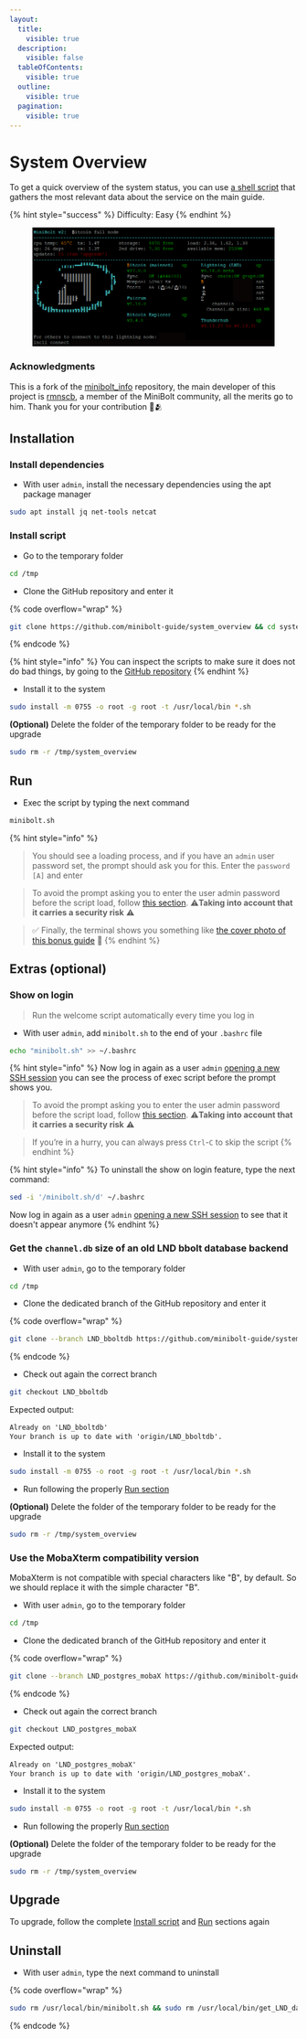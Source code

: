 ```yaml
---
layout:
  title:
    visible: true
  description:
    visible: false
  tableOfContents:
    visible: true
  outline:
    visible: true
  pagination:
    visible: true
---
```


# System Overview

To get a quick overview of the system status, you can use [a shell script](https://github.com/minibolt-guide/system_overview) that gathers the most relevant data about the service on the main guide.

{% hint style="success" %}
Difficulty: Easy
{% endhint %}

<figure><img src="../../.gitbook/assets/system_overview.png" alt=""><figcaption></figcaption></figure>

### Acknowledgments <a href="#acknowledgments" id="acknowledgments"></a>

This is a fork of the [minibolt\_info](https://github.com/rmnscb/minibolt_info) repository, the main developer of this project is [rmnscb](https://github.com/rmnscb), a member of the MiniBolt community, all the merits go to him. Thank you for your contribution 🧡🫂

## Installation

### Install dependencies

* With user `admin`, install the necessary dependencies using the apt package manager

```bash
sudo apt install jq net-tools netcat
```

### Install script

* Go to the temporary folder

```bash
cd /tmp
```

* Clone the GitHub repository and enter it

{% code overflow="wrap" %}
```bash
git clone https://github.com/minibolt-guide/system_overview && cd system_overview
```
{% endcode %}

{% hint style="info" %}
You can inspect the scripts to make sure it does not do bad things, by going to the [GitHub repository](https://github.com/minibolt-guide/system_overview)
{% endhint %}

* Install it to the system

```bash
sudo install -m 0755 -o root -g root -t /usr/local/bin *.sh
```

**(Optional)** Delete the folder of the temporary folder to be ready for the upgrade

```bash
sudo rm -r /tmp/system_overview
```

## Run

* Exec the script by typing the next command

```bash
minibolt.sh
```

{% hint style="info" %}
> You should see a loading process, and if you have an `admin` user password set, the prompt should ask you for this. Enter the `password [A]` and enter

> To avoid the prompt asking you to enter the user admin password before the script load, follow [this section](../security/ssh-keys.md#disable-admin-password-request-caution). ⚠️**Taking into account that it carries a security risk** ⚠️

> ✅ Finally, the terminal shows you something like [the cover photo of this bonus guide](system-overview.md) 🎨
{% endhint %}

## Extras (optional)

### Show on login <a href="#show-on-login-optional" id="show-on-login-optional"></a>

> Run the welcome script automatically every time you log in

* With user `admin`, add `minibolt.sh` to the end of your `.bashrc` file

```bash
echo "minibolt.sh" >> ~/.bashrc
```

{% hint style="info" %}
Now log in again as a user `admin` [opening a new SSH session](../../index-1/remote-access.md#access-with-secure-shell) you can see the process of exec script before the prompt shows you.

> To avoid the prompt asking you to enter the user admin password before the script load, follow [this section](../security/ssh-keys.md#disable-admin-password-request-caution). ⚠️**Taking into account that it carries a security risk** ⚠️

> If you’re in a hurry, you can always press `Ctrl`-`C` to skip the script
{% endhint %}

{% hint style="info" %}
To uninstall the show on login feature, type the next command:

```bash
sed -i '/minibolt.sh/d' ~/.bashrc
```

Now log in again as a user `admin` [opening a new SSH session](../../index-1/remote-access.md#access-with-secure-shell) to see that it doesn't appear anymore
{% endhint %}

### Get the `channel.db` size of an old LND bbolt database backend

* With user `admin`, go to the temporary folder

```bash
cd /tmp
```

* Clone the dedicated branch of the GitHub repository and enter it

{% code overflow="wrap" %}
```bash
git clone --branch LND_bboltdb https://github.com/minibolt-guide/system_overview && cd system_overview
```
{% endcode %}

* Check out again the correct branch

```bash
git checkout LND_bboltdb
```

Expected output:

```
Already on 'LND_bboltdb'
Your branch is up to date with 'origin/LND_bboltdb'.
```

* Install it to the system

```bash
sudo install -m 0755 -o root -g root -t /usr/local/bin *.sh
```

* Run following the properly [Run section](system-overview.md#run)

**(Optional)** Delete the folder of the temporary folder to be ready for the upgrade

```bash
sudo rm -r /tmp/system_overview
```

### Use the MobaXterm compatibility version

MobaXterm is not compatible with special characters like "₿", by default. So we should replace it with the simple character "B".

* With user `admin`, go to the temporary folder

```bash
cd /tmp
```

* Clone the dedicated branch of the GitHub repository and enter it

{% code overflow="wrap" %}
```bash
git clone --branch LND_postgres_mobaX https://github.com/minibolt-guide/system_overview && cd system_overview
```
{% endcode %}

* Check out again the correct branch

```bash
git checkout LND_postgres_mobaX
```

Expected output:

```
Already on 'LND_postgres_mobaX'
Your branch is up to date with 'origin/LND_postgres_mobaX'.
```

* Install it to the system

```bash
sudo install -m 0755 -o root -g root -t /usr/local/bin *.sh
```

* Run following the properly [Run section](system-overview.md#run)

**(Optional)** Delete the folder of the temporary folder to be ready for the upgrade

```bash
sudo rm -r /tmp/system_overview
```

## Upgrade

To upgrade, follow the complete [Install](system-overview.md#install)[ script](system-overview.md#install-script) and [Run](system-overview.md#run) sections again

## Uninstall

* With user `admin`, type the next command to uninstall

{% code overflow="wrap" %}
```bash
sudo rm /usr/local/bin/minibolt.sh && sudo rm /usr/local/bin/get_LND_data.sh && sudo rm /usr/local/bin/get_CLN_data.sh
```
{% endcode %}
